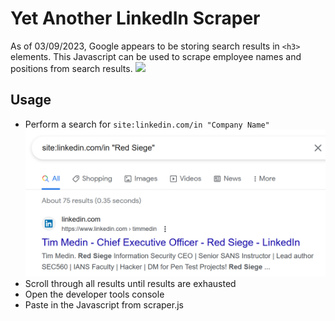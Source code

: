 # Yet Another LinkedIn Scraper

As of 03/09/2023, Google appears to be storing search results in `<h3>` elements. This Javascript can be used to scrape employee names and positions from search results.
![](https://github.com/RedSiege/rstools/recon/YALIS/images/linkedin-h3.png)
## Usage
* Perform a search for `site:linkedin.com/in "Company Name"`
![](images/linkedin-search.png)
* Scroll through all results until results are exhausted
* Open the developer tools console
* Paste in the Javascript from scraper.js
